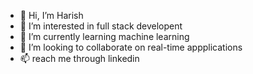 - 👋 Hi, I’m Harish
- 👀 I’m interested in full stack developent 
- 🌱 I’m currently learning machine learning 
- 💞️ I’m looking to collaborate on real-time appplications 
- 📫 reach me through linkedin 

<!---
harish201105/harish201105 is a ✨ special ✨ repository because its `README.md` (this file) appears on your GitHub profile.
You can click the Preview link to take a look at your changes.
--->
